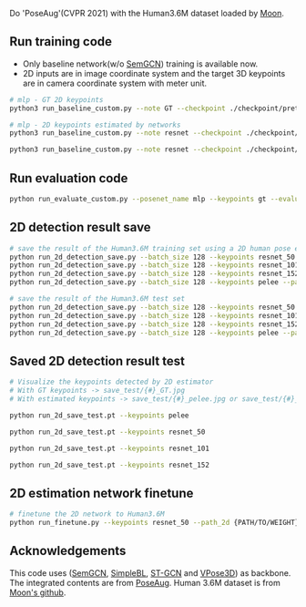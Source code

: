 Do 'PoseAug'(CVPR 2021) with the Human3.6M dataset loaded by [Moon](https://github.com/mks0601/3DMPPE_POSENET_RELEASE.git).

## Run training code  
* Only baseline network(w/o [SemGCN](https://github.com/garyzhao/SemGCN)) training is available now. 
* 2D inputs are in image coordinate system and the target 3D keypoints are in camera coordinate system with meter unit.
```sh
# mlp - GT 2D keypoints
python3 run_baseline_custom.py --note GT --checkpoint ./checkpoint/pretrain_baseline --posenet_name 'mlp' --stages 2  --keypoints gt

# mlp - 2D keypoints estimated by networks
python3 run_baseline_custom.py --note resnet --checkpoint ./checkpoint/pretrain_baseline/ --posent_name mlp --stages 2 --keypoints resnet_50

python3 run_baseline_custom.py --note resnet --checkpoint ./checkpoint/pretrain_baseline/ --posent_name mlp --stages 2 --keypoints pelee

``` 
## Run evaluation code
```sh
python run_evaluate_custom.py --posenet_name mlp --keypoints gt --evaluate {PATH/TO/WEIGHT}
```

## 2D detection result save 

```sh
# save the result of the Human3.6M training set using a 2D human pose estimation network
python run_2d_detection_save.py --batch_size 128 --keypoints resnet_50 --path_2d {PATH/TO/WEIGHT} --is_train true 
python run_2d_detection_save.py --batch_size 128 --keypoints resnet_101 --path_2d {PATH/TO/WEIGHT} --is_train true 
python run_2d_detection_save.py --batch_size 128 --keypoints resnet_152 --path_2d {PATH/TO/WEIGHT} --is_train true 
python run_2d_detection_save.py --batch_size 128 --keypoints pelee --path_2d {PATH/TO/WEIGHT} --is_train true 

# save the result of the Human3.6M test set
python run_2d_detection_save.py --batch_size 128 --keypoints resnet_50 --path_2d {PATH/TO/WEIGHT} --is_train false 
python run_2d_detection_save.py --batch_size 128 --keypoints resnet_101 --path_2d {PATH/TO/WEIGHT} --is_train false 
python run_2d_detection_save.py --batch_size 128 --keypoints resnet_152 --path_2d {PATH/TO/WEIGHT} --is_train false
python run_2d_detection_save.py --batch_size 128 --keypoints pelee --path_2d {PATH/TO/WEIGHT} --is_train false 
```

## Saved 2D detection result test
```sh
# Visualize the keypoints detected by 2D estimator
# With GT keypoints -> save_test/{#}_GT.jpg
# With estimated keypoints -> save_test/{#}_pelee.jpg or save_test/{#}_resnet.jpg

python run_2d_save_test.pt --keypoints pelee

python run_2d_save_test.pt --keypoints resnet_50

python run_2d_save_test.pt --keypoints resnet_101

python run_2d_save_test.pt --keypoints resnet_152
```

## 2D estimation network finetune
```sh
# finetune the 2D network to Human3.6M
python run_finetune.py --keypoints resnet_50 --path_2d {PATH/TO/WEIGHT} --batch_size 128
```
## Acknowledgements
This code uses ([SemGCN](https://github.com/garyzhao/SemGCN), [SimpleBL](https://github.com/una-dinosauria/3d-pose-baseline), [ST-GCN](https://github.com/vanoracai/Exploiting-Spatial-temporal-Relationships-for-3D-Pose-Estimation-via-Graph-Convolutional-Networks) and [VPose3D](https://github.com/facebookresearch/VideoPose3D)) as backbone. The integrated contents are from [PoseAug](https://github.com/jfzhang95/PoseAug.git). Human 3.6M dataset is from [Moon's github](https://github.com/mks0601/3DMPPE_POSENET_RELEASE.git).
